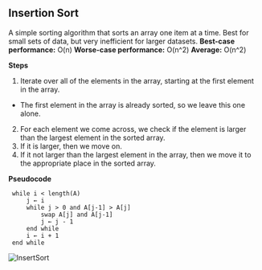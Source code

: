## Insertion Sort
A simple sorting algorithm that sorts an array one item at a time. Best for small sets of data, but very inefficient for larger datasets.
**Best-case performance:** O(n)
**Worse-case performance:** O(n^2)
**Average:** O(n^2)

**Steps**
1. Iterate over all of the elements in the array, starting at the first element in the array.
  * The first element in the array is already sorted, so we leave this one alone.
2. For each element we come across, we check if the element is larger than the largest element in the sorted array.
3. If it is larger, then we move on.
4. If it not larger than the largest element in the array, then we move it to the appropriate place in the sorted array.

**Pseudocode**
``` i ← 1
 while i < length(A)
     j ← i
     while j > 0 and A[j-1] > A[j]
         swap A[j] and A[j-1]
         j ← j - 1
     end while
     i ← i + 1
 end while
 ```

![InsertSort](https://upload.wikimedia.org/wikipedia/commons/0/0f/Insertion-sort-example-300px.gif)
